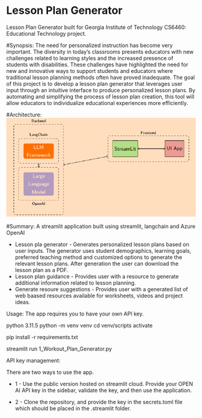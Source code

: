 # Lesson Plan Generator
Lesson Plan Generator built for Georgia Institute of Technology CS6460: Educational Technology project.

#Synopsis:
The need for personalized instruction has become very important. The diversity in today’s classrooms presents educators with new challenges related to learning styles and the increased presence of students with disabilities. These challenges have highlighted the need for new and innovative ways to support students and educators where traditional lesson planning methods often have proved inadequate. The goal of this project is to develop a lesson plan generator that leverages user input through an intuitive interface to produce personalized lesson plans. By automating and simplifying the process of lesson plan creation, this tool will allow educators to individualize educational experiences more efficiently. 

#Architecture:
 ![alt text](image.png)

#Summary:
A streamlit application built using streamlit, langchain and Azure OpenAI
* Lesson pla generator - Generates personalized lesson plans based on user inputs. The generator uses student demographics, learning goals, preferred teaching method and customized options to generate the relevant lesson plans. After generation the user can download the lesson plan as a PDF.
* Lesson plan guidance - Provides user with a resource to generate additional information related to lesson planning.
* Generate resoure suggestions - Provides user with a generated list of web baased resources available for worksheets, videos and project ideas.

Usage:
The app requires you to have your own API key.

python 3.11.5
python -m venv venv
cd venv/scripts
activate

pip install -r requirements.txt

streamlit run 1_Workout_Plan_Generator.py


API key management: 

There are two ways to use the app. 

* 1 - Use the public version hosted on streamlit cloud. Provide your OPEN AI API key in the sidebar, validate the key, and then use the application. 

* 2 - Clone the repository, and provide the key in the secrets.toml file which should be placed in the .streamlit folder. 
